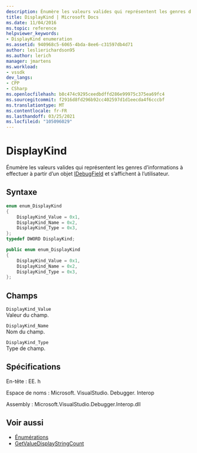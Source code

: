```yaml
---
description: Énumère les valeurs valides qui représentent les genres d’informations à effectuer à partir d’un objet IDebugField et s’affichent à l’utilisateur.
title: DisplayKind | Microsoft Docs
ms.date: 11/04/2016
ms.topic: reference
helpviewer_keywords:
- DisplayKind enumeration
ms.assetid: 940968c5-6065-4bda-8ee6-c31597db4d71
author: leslierichardson95
ms.author: lerich
manager: jmartens
ms.workload:
- vssdk
dev_langs:
- CPP
- CSharp
ms.openlocfilehash: b8c474c9295ceedbdffd286e99975c375ea69fc4
ms.sourcegitcommit: f2916d8fd296b92cc402597d1d1eecda4f6cccbf
ms.translationtype: MT
ms.contentlocale: fr-FR
ms.lasthandoff: 03/25/2021
ms.locfileid: "105096029"
---
```

# <a name="displaykind"></a>DisplayKind
Énumère les valeurs valides qui représentent les genres d’informations à effectuer à partir d’un objet [IDebugField](../../../extensibility/debugger/reference/idebugfield.md) et s’affichent à l’utilisateur.

## <a name="syntax"></a>Syntaxe

```cpp
enum enum_DisplayKind
{
    DisplayKind_Value = 0x1,
    DisplayKind_Name = 0x2,
    DisplayKind_Type = 0x3,
};
typedef DWORD DisplayKind;
```

```csharp
public enum enum_DisplayKind
{
    DisplayKind_Value = 0x1,
    DisplayKind_Name = 0x2,
    DisplayKind_Type = 0x3,
};
```

## <a name="fields"></a>Champs
`DisplayKind_Value`\
Valeur du champ.

`DisplayKind_Name`\
Nom du champ.

`DisplayKind_Type`\
Type de champ.

## <a name="requirements"></a>Spécifications
En-tête : EE. h

Espace de noms : Microsoft. VisualStudio. Debugger. Interop

Assembly : Microsoft.VisualStudio.Debugger.Interop.dll

## <a name="see-also"></a>Voir aussi
- [Énumérations](../../../extensibility/debugger/reference/enumerations-visual-studio-debugging.md)
- [GetValueDisplayStringCount](../../../extensibility/debugger/reference/ieevisualizerservice-getvaluedisplaystringcount.md)
